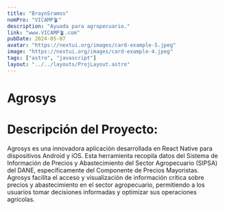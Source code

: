 ```yaml
---
title: "BraynSramos"
nomPro: "VICAMP🪴"
description: "Ayuada para agropecuario."
link: "www.VICAMP🪴.com"
pubDate: 2024-05-07
avatar: "https://nextui.org/images/card-example-5.jpeg"
image: "https://nextui.org/images/card-example-4.jpeg"
tags: ["astro", "javascript"]
layout: "../../layouts/ProjLayout.astro"
---
```


# Agrosys

# Descripción del Proyecto:
Agrosys es una innovadora aplicación desarrollada en React Native para dispositivos Android y iOS. Esta herramienta recopila datos del Sistema de Información de Precios y Abastecimiento del Sector Agropecuario (SIPSA) del DANE, específicamente del Componente de Precios Mayoristas. Agrosys facilita el acceso y visualización de información crítica sobre precios y abastecimiento en el sector agropecuario, permitiendo a los usuarios tomar decisiones informadas y optimizar sus operaciones agrícolas.